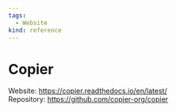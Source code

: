 ```yaml
---
tags:
  - Website
kind: reference
---
```

# Copier

Website: <https://copier.readthedocs.io/en/latest/>\
Repository: <https://github.com/copier-org/copier>
